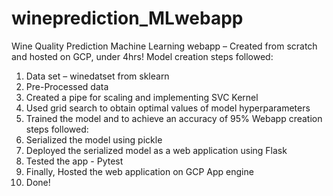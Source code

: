 # wineprediction_MLwebapp
Wine Quality Prediction Machine Learning webapp – Created from scratch and hosted on GCP, under 4hrs!
Model creation steps followed:
1.	Data set – winedatset from sklearn 
2.	Pre-Processed data 
3.	Created a pipe for scaling and implementing SVC Kernel 
4.	Used grid search to obtain optimal values of model hyperparameters 
5.	Trained the model and to achieve an accuracy of 95%
Webapp creation steps followed:
1.	Serialized the model using pickle
2.	Deployed the serialized model as a web application using Flask
3.	Tested the app - Pytest
4.	Finally, Hosted the web application on GCP App engine
5.	Done!
